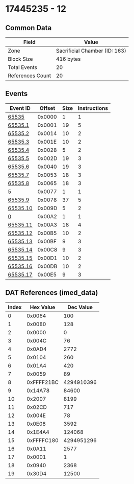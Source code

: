 # 17445235 - 12

## Common Data

| Field            | Value                         |
|------------------|-------------------------------|
| Zone             | Sacrificial Chamber (ID: 163) |
| Block Size       | 416 bytes                     |
| Total Events     | 20                            |
| References Count | 20                            |

## Events

| Event ID                  | Offset   |   Size |   Instructions |
|---------------------------|----------|--------|----------------|
| [65535](./65535.md)       | 0x0000   |      1 |              1 |
| [65535.1](./65535.1.md)   | 0x0001   |     19 |              5 |
| [65535.2](./65535.2.md)   | 0x0014   |     10 |              2 |
| [65535.3](./65535.3.md)   | 0x001E   |     10 |              2 |
| [65535.4](./65535.4.md)   | 0x0028   |      5 |              2 |
| [65535.5](./65535.5.md)   | 0x002D   |     19 |              3 |
| [65535.6](./65535.6.md)   | 0x0040   |     19 |              3 |
| [65535.7](./65535.7.md)   | 0x0053   |     18 |              3 |
| [65535.8](./65535.8.md)   | 0x0065   |     18 |              3 |
| [5](./5.md)               | 0x0077   |      1 |              1 |
| [65535.9](./65535.9.md)   | 0x0078   |     37 |              5 |
| [65535.10](./65535.10.md) | 0x009D   |      5 |              2 |
| [0](./0.md)               | 0x00A2   |      1 |              1 |
| [65535.11](./65535.11.md) | 0x00A3   |     18 |              4 |
| [65535.12](./65535.12.md) | 0x00B5   |     10 |              2 |
| [65535.13](./65535.13.md) | 0x00BF   |      9 |              3 |
| [65535.14](./65535.14.md) | 0x00C8   |      9 |              3 |
| [65535.15](./65535.15.md) | 0x00D1   |     10 |              2 |
| [65535.16](./65535.16.md) | 0x00DB   |     10 |              2 |
| [65535.17](./65535.17.md) | 0x00E5   |      9 |              3 |

## DAT References (imed_data)

|   Index | Hex Value   |   Dec Value |
|---------|-------------|-------------|
|       0 | 0x0064      |         100 |
|       1 | 0x0080      |         128 |
|       2 | 0x0000      |           0 |
|       3 | 0x004C      |          76 |
|       4 | 0x0AD4      |        2772 |
|       5 | 0x0104      |         260 |
|       6 | 0x01A4      |         420 |
|       7 | 0x0059      |          89 |
|       8 | 0xFFFF21BC  |  4294910396 |
|       9 | 0x14A78     |       84600 |
|      10 | 0x2007      |        8199 |
|      11 | 0x02CD      |         717 |
|      12 | 0x004E      |          78 |
|      13 | 0x0E08      |        3592 |
|      14 | 0x1E4A4     |      124068 |
|      15 | 0xFFFFC180  |  4294951296 |
|      16 | 0x0A11      |        2577 |
|      17 | 0x0001      |           1 |
|      18 | 0x0940      |        2368 |
|      19 | 0x30D4      |       12500 |
